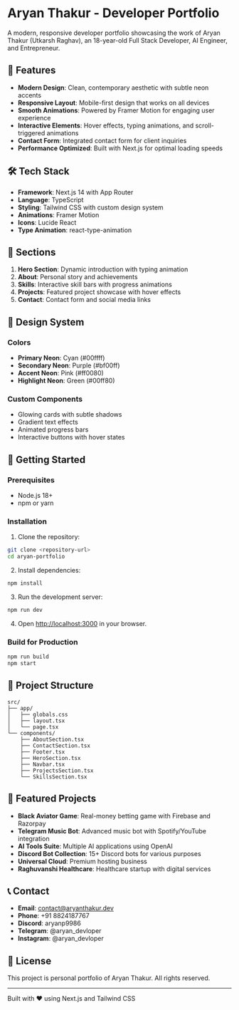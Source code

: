 # Aryan Thakur - Developer Portfolio

A modern, responsive developer portfolio showcasing the work of Aryan Thakur (Utkarsh Raghav), an 18-year-old Full Stack Developer, AI Engineer, and Entrepreneur.

## 🚀 Features

- **Modern Design**: Clean, contemporary aesthetic with subtle neon accents
- **Responsive Layout**: Mobile-first design that works on all devices
- **Smooth Animations**: Powered by Framer Motion for engaging user experience
- **Interactive Elements**: Hover effects, typing animations, and scroll-triggered animations
- **Contact Form**: Integrated contact form for client inquiries
- **Performance Optimized**: Built with Next.js for optimal loading speeds

## 🛠️ Tech Stack

- **Framework**: Next.js 14 with App Router
- **Language**: TypeScript
- **Styling**: Tailwind CSS with custom design system
- **Animations**: Framer Motion
- **Icons**: Lucide React
- **Type Animation**: react-type-animation

## 📱 Sections

1. **Hero Section**: Dynamic introduction with typing animation
2. **About**: Personal story and achievements
3. **Skills**: Interactive skill bars with progress animations
4. **Projects**: Featured project showcase with hover effects
5. **Contact**: Contact form and social media links

## 🎨 Design System

### Colors
- **Primary Neon**: Cyan (#00ffff)
- **Secondary Neon**: Purple (#bf00ff)
- **Accent Neon**: Pink (#ff0080)
- **Highlight Neon**: Green (#00ff80)

### Custom Components
- Glowing cards with subtle shadows
- Gradient text effects
- Animated progress bars
- Interactive buttons with hover states

## 🚀 Getting Started

### Prerequisites
- Node.js 18+ 
- npm or yarn

### Installation

1. Clone the repository:
```bash
git clone <repository-url>
cd aryan-portfolio
```

2. Install dependencies:
```bash
npm install
```

3. Run the development server:
```bash
npm run dev
```

4. Open [http://localhost:3000](http://localhost:3000) in your browser.

### Build for Production

```bash
npm run build
npm start
```

## 📂 Project Structure

```
src/
├── app/
│   ├── globals.css
│   ├── layout.tsx
│   └── page.tsx
└── components/
    ├── AboutSection.tsx
    ├── ContactSection.tsx
    ├── Footer.tsx
    ├── HeroSection.tsx
    ├── Navbar.tsx
    ├── ProjectsSection.tsx
    └── SkillsSection.tsx
```

## 🌟 Featured Projects

- **Black Aviator Game**: Real-money betting game with Firebase and Razorpay
- **Telegram Music Bot**: Advanced music bot with Spotify/YouTube integration
- **AI Tools Suite**: Multiple AI applications using OpenAI
- **Discord Bot Collection**: 15+ Discord bots for various purposes
- **Universal Cloud**: Premium hosting business
- **Raghuvanshi Healthcare**: Healthcare startup with digital services

## 📞 Contact

- **Email**: contact@aryanthakur.dev
- **Phone**: +91 8824187767
- **Discord**: aryanp9986
- **Telegram**: @aryan_devloper
- **Instagram**: @aryan_devloper

## 📄 License

This project is personal portfolio of Aryan Thakur. All rights reserved.

---

Built with ❤️ using Next.js and Tailwind CSS
